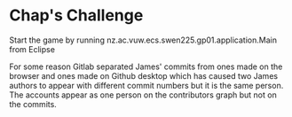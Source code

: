 # Chap's Challenge

Start the game by running nz.ac.vuw.ecs.swen225.gp01.application.Main from Eclipse

For some reason Gitlab separated James' commits from ones made on the browser
and ones made on Github desktop which has caused two James authors to appear 
with different commit numbers but it is the same person. The accounts appear
as one person on the contributors graph but not on the commits.

